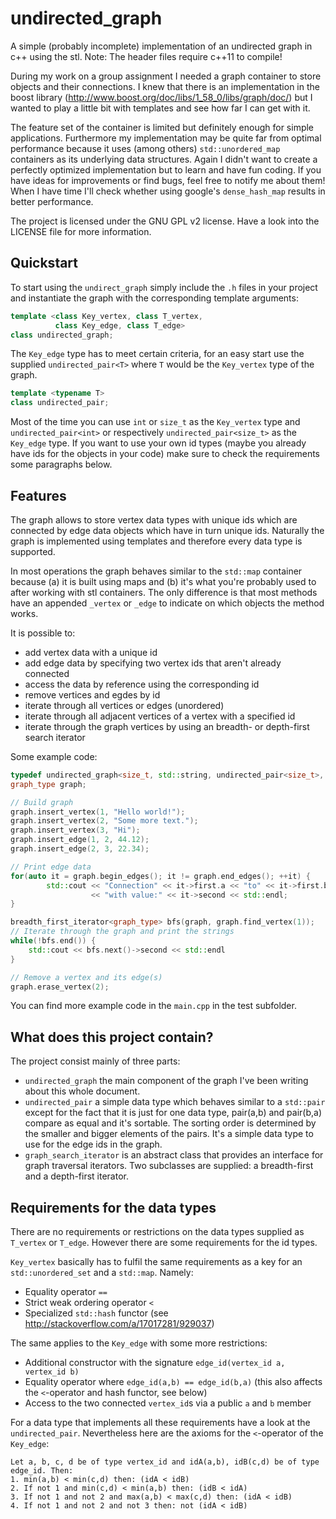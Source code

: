 # undirected_graph
A simple (probably incomplete) implementation of an undirected graph in c++
using the stl. Note: The header files require c++11 to compile!

During my work on a group assignment I needed a graph container to store objects
and their connections. I knew that there is an implementation in the boost
library (http://www.boost.org/doc/libs/1_58_0/libs/graph/doc/) but I wanted to
play a little bit with templates and see how far I can get with it.

The feature set of the container is limited but definitely enough for simple
applications. Furthermore my implementation may be quite far from optimal
performance because it uses (among others) `std::unordered_map` containers as
its underlying data structures. Again I didn't want to create a perfectly
optimized implementation but to learn and have fun coding. If you have ideas for
improvements or find bugs, feel free to notify me about them! When I have time
I'll check whether using google's `dense_hash_map` results in better performance.

The project is licensed under the GNU GPL v2 license. Have a look into the
LICENSE file for more information.

## Quickstart

To start using the `undirect_graph` simply include the `.h` files in your
project and instantiate the graph with the corresponding template arguments:
```c++
template <class Key_vertex, class T_vertex,
		  class Key_edge, class T_edge>
class undirected_graph;
```
The `Key_edge` type has to meet certain criteria, for an easy start use the
supplied `undirected_pair<T>` where `T` would be the `Key_vertex` type of the
graph.
```c++
template <typename T>
class undirected_pair;
```
Most of the time you can use `int` or `size_t` as the `Key_vertex` type and
`undirected_pair<int>` or respectively `undirected_pair<size_t>` as the
`Key_edge` type. If you want to use your own id types (maybe you already have
ids for the objects in your code) make sure to check the requirements some
paragraphs below.

## Features

The graph allows to store vertex data types with unique ids which are connected
by edge data objects which have in turn unique ids. Naturally the graph is
implemented using templates and therefore every data type is supported.

In most operations the graph behaves similar to the `std::map` container because
(a) it is built using maps and (b) it's what you're probably used to after
working with stl containers. The only difference is that most methods have an
appended `_vertex` or `_edge` to indicate on which objects the method works.

It is possible to:
 - add vertex data with a unique id
 - add edge data by specifying two vertex ids that aren't already connected
 - access the data by reference using the corresponding id
 - remove vertices and egdes by id
 - iterate through all vertices or edges (unordered)
 - iterate through all adjacent vertices of a vertex with a specified id
 - iterate through the graph vertices by using an breadth- or depth-first search
   iterator

Some example code:
```c++
typedef undirected_graph<size_t, std::string, undirected_pair<size_t>, double> graph_type;
graph_type graph;

// Build graph
graph.insert_vertex(1, "Hello world!");
graph.insert_vertex(2, "Some more text.");
graph.insert_vertex(3, "Hi");
graph.insert_edge(1, 2, 44.12);
graph.insert_edge(2, 3, 22.34);

// Print edge data
for(auto it = graph.begin_edges(); it != graph.end_edges(); ++it) {
		std::cout << "Connection" << it->first.a << "to" << it->first.b
				  << "with value:" << it->second << std::endl;
}

breadth_first_iterator<graph_type> bfs(graph, graph.find_vertex(1));
// Iterate through the graph and print the strings
while(!bfs.end()) {
	std::cout << bfs.next()->second << std::endl
}

// Remove a vertex and its edge(s)
graph.erase_vertex(2);
```
You can find more example code in the `main.cpp` in the test subfolder.

## What does this project contain?

The project consist mainly of three parts:
- `undirected_graph` the main component of the graph I've been writing about
  this whole document.
- `undirected_pair` a simple data type which behaves similar to a `std::pair`
  except for the fact that it is just for one data type, pair(a,b) and pair(b,a)
  compare as equal and it's sortable. The sorting order is determined by the
  smaller and bigger elements of the pairs. It's a simple data type to use for
	the edge ids in the graph.
- `graph_search_iterator` is an abstract class that provides an interface for
  graph traversal iterators. Two subclasses are supplied: a breadth-first and a
  depth-first iterator.

## Requirements for the data types

There are no requirements or restrictions on the data types supplied as
`T_vertex` or `T_edge`. However there are some requirements for
the id types.

`Key_vertex` basically has to fulfil the same requirements as a key for an
`std::unordered_set` and a `std::map`. Namely:
- Equality operator `==`
- Strict weak ordering operator `<`
- Specialized `std::hash` functor (see http://stackoverflow.com/a/17017281/929037)

The same applies to the `Key_edge` with some more restrictions:
- Additional constructor with the signature `edge_id(vertex_id a, vertex_id b)`
- Equality operator where `edge_id(a,b) == edge_id(b,a)` (this also affects the
	`<`-operator and hash functor, see below)
- Access to the two connected `vertex_id`s via a public `a` and `b` member

For a data type that implements all these requirements have a look at the
`undirected_pair`. Nevertheless here are the axioms for the `<`-operator of the
`Key_edge`:
```
Let a, b, c, d be of type vertex_id and idA(a,b), idB(c,d) be of type edge_id. Then:
1. min(a,b) < min(c,d) then: (idA < idB)
2. If not 1 and min(c,d) < min(a,b) then: (idB < idA)
3. If not 1 and not 2 and max(a,b) < max(c,d) then: (idA < idB)
4. If not 1 and not 2 and not 3 then: not (idA < idB)
```
